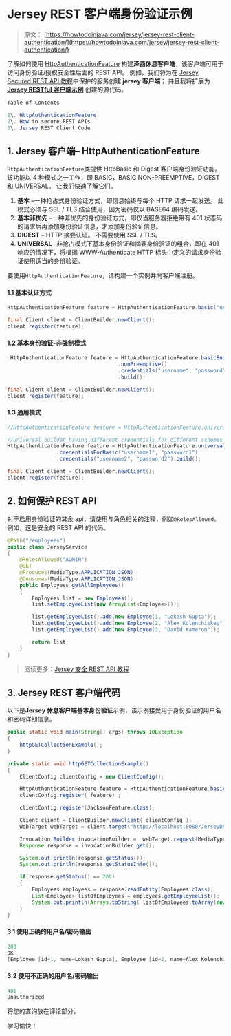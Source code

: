 # Jersey REST 客户端身份验证示例

> 原文： [https://howtodoinjava.com/jersey/jersey-rest-client-authentication/](https://howtodoinjava.com/jersey/jersey-rest-client-authentication/)

了解如何使用 [HttpAuthenticationFeature](https://github.com/jersey/jersey/blob/master/core-client/src/main/java/org/glassfish/jersey/client/authentication/HttpAuthenticationFeature.java) 构建**泽西休息客户端**，该客户端可用于访问身份验证/授权安全性后面的 REST API。 例如，我们将为在 [Jersey Secured REST API 教程](//howtodoinjava.com/jersey/jersey-rest-security/)中保护的服务创建 **jersey 客户端**； 并且我将扩展为 [**Jersey RESTful 客户端示例**](//howtodoinjava.com/jersey/jersey-restful-client-examples/) 创建的源代码。

```java
Table of Contents

1\. HttpAuthenticationFeature
2\. How to secure REST APIs
3\. Jersey REST Client Code
```

## 1\. Jersey 客户端– HttpAuthenticationFeature

`HttpAuthenticationFeature`类提供 HttpBasic 和 Digest 客户端身份验证功能。 该功能以 4 种模式之一工作，即 BASIC，BASIC NON-PREEMPTIVE，DIGEST 和 UNIVERSAL。 让我们快速了解它们。

1.  **基本** –一种抢占式身份验证方式，即信息始终与每个 HTTP 请求一起发送。 此模式必须与 SSL / TLS 结合使用，因为密码仅以 BASE64 编码发送。
2.  **基本非优先** –一种非优先的身份验证方式，即仅当服务器拒绝带有 401 状态码的请求后再添加身份验证信息，才添加身份验证信息。
3.  **DIGEST** – HTTP 摘要认证。 不需要使用 SSL / TLS。
4.  **UNIVERSAL** –非抢占模式下基本身份验证和摘要身份验证的组合，即在 401 响应的情况下，将根据 WWW-Authenticate HTTP 标头中定义的请求身份验证使用适当的身份验证。

要使用`HttpAuthenticationFeature`，请构建一个实例并向客户端注册。

#### 1.1 基本认证方式

```java
HttpAuthenticationFeature feature = HttpAuthenticationFeature.basic("username", "password");

final Client client = ClientBuilder.newClient();
client.register(feature);

```

#### 1.2 基本身份验证-非强制模式

```java
 HttpAuthenticationFeature feature = HttpAuthenticationFeature.basicBuilder()
     								.nonPreemptive()
     								.credentials("username", "password")
     								.build();

final Client client = ClientBuilder.newClient();
client.register(feature);

```

#### 1.3 通用模式

```java
//HttpAuthenticationFeature feature = HttpAuthenticationFeature.universal("username", "password");

//Universal builder having different credentials for different schemes
HttpAuthenticationFeature feature = HttpAuthenticationFeature.universalBuilder()
				.credentialsForBasic("username1", "password1")
				.credentials("username2", "password2").build();

final Client client = ClientBuilder.newClient();
client.register(feature);

```

## 2\. 如何保护 REST API

对于启用身份验证的其余 api，请使用与角色相关的注释，例如`@RolesAllowed`。 例如，这是安全的 REST API 的代码。

```java
@Path("/employees")
public class JerseyService 
{
	@RolesAllowed("ADMIN")
	@GET
	@Produces(MediaType.APPLICATION_JSON)
	@Consumes(MediaType.APPLICATION_JSON)
	public Employees getAllEmployees() 
	{
		Employees list = new Employees();
		list.setEmployeeList(new ArrayList<Employee>());

		list.getEmployeeList().add(new Employee(1, "Lokesh Gupta"));
		list.getEmployeeList().add(new Employee(2, "Alex Kolenchiskey"));
		list.getEmployeeList().add(new Employee(3, "David Kameron"));

		return list;
	}
}

```

> 阅读更多：[Jersey 安全 REST API 教程](//howtodoinjava.com/jersey/jersey-rest-security/)

## 3\. Jersey REST 客户端代码

以下是**Jersey 休息客户端基本身份验证**示例，该示例接受用于身份验证的用户名和密码详细信息。

```java
public static void main(String[] args) throws IOException 
{
	httpGETCollectionExample();
}

private static void httpGETCollectionExample() 
{
	ClientConfig clientConfig = new ClientConfig();

	HttpAuthenticationFeature feature = HttpAuthenticationFeature.basic("howtodoinjava", "password");
	clientConfig.register( feature) ;

	clientConfig.register(JacksonFeature.class);

	Client client = ClientBuilder.newClient( clientConfig );
	WebTarget webTarget = client.target("http://localhost:8080/JerseyDemos/rest").path("employees");

	Invocation.Builder invocationBuilder =	webTarget.request(MediaType.APPLICATION_JSON);
	Response response = invocationBuilder.get();

	System.out.println(response.getStatus());
	System.out.println(response.getStatusInfo());

	if(response.getStatus() == 200)
	{
		Employees employees = response.readEntity(Employees.class);
		List<Employee> listOfEmployees = employees.getEmployeeList();
		System.out.println(Arrays.toString( listOfEmployees.toArray(new Employee[listOfEmployees.size()]) ));
	}
}

```

#### 3.1 使用正确的用户名/密码输出

```java
200
OK
[Employee [id=1, name=Lokesh Gupta], Employee [id=2, name=Alex Kolenchiskey], Employee [id=3, name=David Kameron]]

```

#### 3.2 使用不正确的用户名/密码输出

```java
401
Unauthorized

```

将您的查询放在评论部分。

学习愉快！